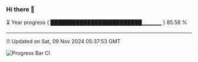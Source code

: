 ### Hi there 👋

⏳ Year progress { █████████████████████████▁▁▁▁▁ } 85.58 %

---

⏰ Updated on Sat, 09 Nov 2024 05:37:53 GMT

![Progress Bar CI](https://github.com/IshwaranRudhara/GIT-ACTION/workflows/Progress%20Bar%20CI/badge.svg)
